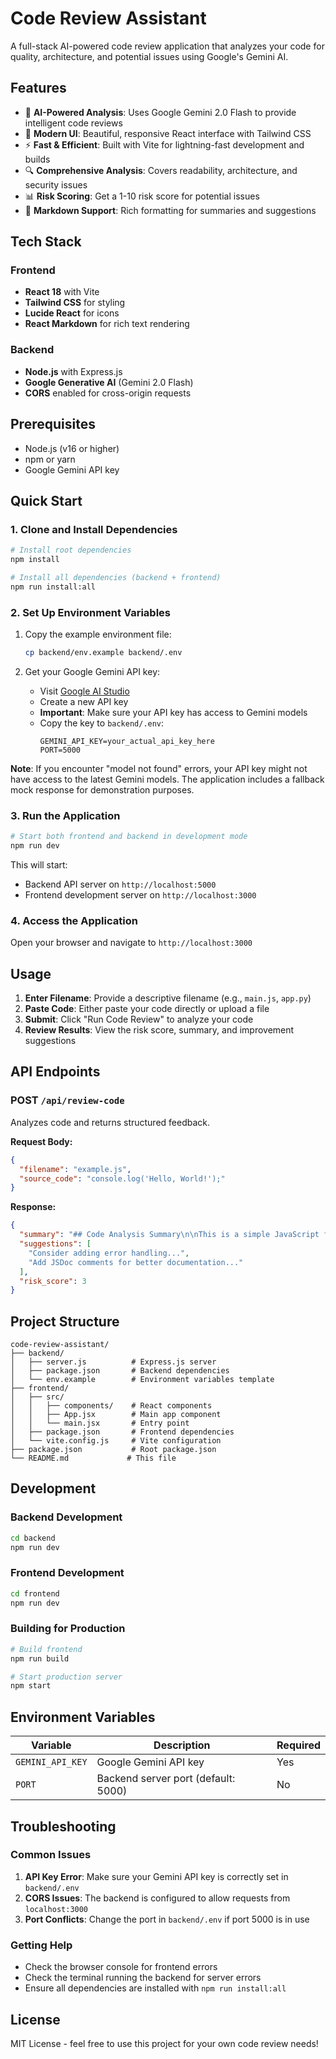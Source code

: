# Code Review Assistant

A full-stack AI-powered code review application that analyzes your code for quality, architecture, and potential issues using Google's Gemini AI.

## Features

- 🤖 **AI-Powered Analysis**: Uses Google Gemini 2.0 Flash to provide intelligent code reviews
- 🎨 **Modern UI**: Beautiful, responsive React interface with Tailwind CSS
- ⚡ **Fast & Efficient**: Built with Vite for lightning-fast development and builds
- 🔍 **Comprehensive Analysis**: Covers readability, architecture, and security issues
- 📊 **Risk Scoring**: Get a 1-10 risk score for potential issues
- 📝 **Markdown Support**: Rich formatting for summaries and suggestions

## Tech Stack

### Frontend
- **React 18** with Vite
- **Tailwind CSS** for styling
- **Lucide React** for icons
- **React Markdown** for rich text rendering

### Backend
- **Node.js** with Express.js
- **Google Generative AI** (Gemini 2.0 Flash)
- **CORS** enabled for cross-origin requests

## Prerequisites

- Node.js (v16 or higher)
- npm or yarn
- Google Gemini API key

## Quick Start

### 1. Clone and Install Dependencies

```bash
# Install root dependencies
npm install

# Install all dependencies (backend + frontend)
npm run install:all
```

### 2. Set Up Environment Variables

1. Copy the example environment file:
   ```bash
   cp backend/env.example backend/.env
   ```

2. Get your Google Gemini API key:
   - Visit [Google AI Studio](https://makersuite.google.com/app/apikey)
   - Create a new API key
   - **Important**: Make sure your API key has access to Gemini models
   - Copy the key to `backend/.env`:
     ```
     GEMINI_API_KEY=your_actual_api_key_here
     PORT=5000
     ```

**Note**: If you encounter "model not found" errors, your API key might not have access to the latest Gemini models. The application includes a fallback mock response for demonstration purposes.

### 3. Run the Application

```bash
# Start both frontend and backend in development mode
npm run dev
```

This will start:
- Backend API server on `http://localhost:5000`
- Frontend development server on `http://localhost:3000`

### 4. Access the Application

Open your browser and navigate to `http://localhost:3000`

## Usage

1. **Enter Filename**: Provide a descriptive filename (e.g., `main.js`, `app.py`)
2. **Paste Code**: Either paste your code directly or upload a file
3. **Submit**: Click "Run Code Review" to analyze your code
4. **Review Results**: View the risk score, summary, and improvement suggestions

## API Endpoints

### POST `/api/review-code`

Analyzes code and returns structured feedback.

**Request Body:**
```json
{
  "filename": "example.js",
  "source_code": "console.log('Hello, World!');"
}
```

**Response:**
```json
{
  "summary": "## Code Analysis Summary\n\nThis is a simple JavaScript file...",
  "suggestions": [
    "Consider adding error handling...",
    "Add JSDoc comments for better documentation..."
  ],
  "risk_score": 3
}
```

## Project Structure

```
code-review-assistant/
├── backend/
│   ├── server.js          # Express.js server
│   ├── package.json       # Backend dependencies
│   └── env.example        # Environment variables template
├── frontend/
│   ├── src/
│   │   ├── components/    # React components
│   │   ├── App.jsx        # Main app component
│   │   └── main.jsx       # Entry point
│   ├── package.json       # Frontend dependencies
│   └── vite.config.js     # Vite configuration
├── package.json           # Root package.json
└── README.md             # This file
```

## Development

### Backend Development
```bash
cd backend
npm run dev
```

### Frontend Development
```bash
cd frontend
npm run dev
```

### Building for Production
```bash
# Build frontend
npm run build

# Start production server
npm start
```

## Environment Variables

| Variable | Description | Required |
|----------|-------------|----------|
| `GEMINI_API_KEY` | Google Gemini API key | Yes |
| `PORT` | Backend server port (default: 5000) | No |

## Troubleshooting

### Common Issues

1. **API Key Error**: Make sure your Gemini API key is correctly set in `backend/.env`
2. **CORS Issues**: The backend is configured to allow requests from `localhost:3000`
3. **Port Conflicts**: Change the port in `backend/.env` if port 5000 is in use

### Getting Help

- Check the browser console for frontend errors
- Check the terminal running the backend for server errors
- Ensure all dependencies are installed with `npm run install:all`

## License

MIT License - feel free to use this project for your own code review needs!
